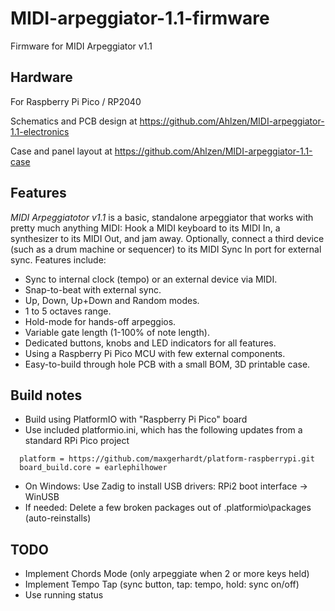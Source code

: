# MIDI-arpeggiator-1.1-firmware
Firmware for MIDI Arpeggiator v1.1

## Hardware

For Raspberry Pi Pico / RP2040

Schematics and PCB design at
https://github.com/Ahlzen/MIDI-arpeggiator-1.1-electronics

Case and panel layout at
https://github.com/Ahlzen/MIDI-arpeggiator-1.1-case

## Features

*MIDI Arpeggiatotor v1.1* is a basic, standalone arpeggiator that works with pretty much anything MIDI: Hook a MIDI keyboard to its MIDI In, a synthesizer to its MIDI Out, and jam away. Optionally, connect a third device (such as a drum machine or sequencer) to its MIDI Sync In port for external sync. Features include:

* Sync to internal clock (tempo) or an external device via MIDI.
* Snap-to-beat with external sync.
* Up, Down, Up+Down and Random modes.
* 1 to 5 octaves range.
* Hold-mode for hands-off arpeggios.
* Variable gate length (1-100% of note length).
* Dedicated buttons, knobs and LED indicators for all features.
* Using a Raspberry Pi Pico MCU with few external components.
* Easy-to-build through hole PCB with a small BOM, 3D printable case.

## Build notes

* Build using PlatformIO with "Raspberry Pi Pico" board
* Use included platformio.ini, which has the following updates from a standard RPi Pico project
```
  platform = https://github.com/maxgerhardt/platform-raspberrypi.git
  board_build.core = earlephilhower
  ```
* On Windows: Use Zadig to install USB drivers: RPi2 boot interface -> WinUSB
* If needed: Delete a few broken packages out of .platformio\packages (auto-reinstalls)

## TODO

* Implement Chords Mode (only arpeggiate when 2 or more keys held)
* Implement Tempo Tap (sync button, tap: tempo, hold: sync on/off)
* Use running status
